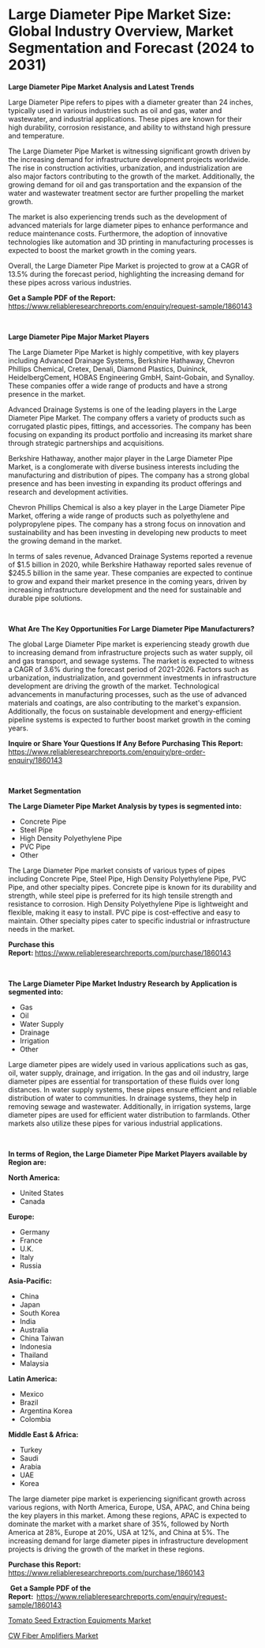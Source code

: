 <p><h1>Large Diameter Pipe Market Size: Global Industry Overview, Market Segmentation and Forecast (2024 to 2031)</h1></p><p><strong>Large Diameter Pipe Market Analysis and Latest Trends</strong></p>
<p><p>Large Diameter Pipe refers to pipes with a diameter greater than 24 inches, typically used in various industries such as oil and gas, water and wastewater, and industrial applications. These pipes are known for their high durability, corrosion resistance, and ability to withstand high pressure and temperature.</p><p>The Large Diameter Pipe Market is witnessing significant growth driven by the increasing demand for infrastructure development projects worldwide. The rise in construction activities, urbanization, and industrialization are also major factors contributing to the growth of the market. Additionally, the growing demand for oil and gas transportation and the expansion of the water and wastewater treatment sector are further propelling the market growth.</p><p>The market is also experiencing trends such as the development of advanced materials for large diameter pipes to enhance performance and reduce maintenance costs. Furthermore, the adoption of innovative technologies like automation and 3D printing in manufacturing processes is expected to boost the market growth in the coming years.</p><p>Overall, the Large Diameter Pipe Market is projected to grow at a CAGR of 13.5% during the forecast period, highlighting the increasing demand for these pipes across various industries.</p></p>
<p><strong>Get a Sample PDF of the Report:&nbsp;</strong> <a href="https://www.reliableresearchreports.com/enquiry/request-sample/1860143">https://www.reliableresearchreports.com/enquiry/request-sample/1860143</a></p>
<p>&nbsp;</p>
<p><strong>Large Diameter Pipe Major Market Players</strong></p>
<p><p>The Large Diameter Pipe Market is highly competitive, with key players including Advanced Drainage Systems, Berkshire Hathaway, Chevron Phillips Chemical, Cretex, Denali, Diamond Plastics, Duininck, HeidelbergCement, HOBAS Engineering GmbH, Saint-Gobain, and Synalloy. These companies offer a wide range of products and have a strong presence in the market.</p><p>Advanced Drainage Systems is one of the leading players in the Large Diameter Pipe Market. The company offers a variety of products such as corrugated plastic pipes, fittings, and accessories. The company has been focusing on expanding its product portfolio and increasing its market share through strategic partnerships and acquisitions.</p><p>Berkshire Hathaway, another major player in the Large Diameter Pipe Market, is a conglomerate with diverse business interests including the manufacturing and distribution of pipes. The company has a strong global presence and has been investing in expanding its product offerings and research and development activities.</p><p>Chevron Phillips Chemical is also a key player in the Large Diameter Pipe Market, offering a wide range of products such as polyethylene and polypropylene pipes. The company has a strong focus on innovation and sustainability and has been investing in developing new products to meet the growing demand in the market.</p><p>In terms of sales revenue, Advanced Drainage Systems reported a revenue of $1.5 billion in 2020, while Berkshire Hathaway reported sales revenue of $245.5 billion in the same year. These companies are expected to continue to grow and expand their market presence in the coming years, driven by increasing infrastructure development and the need for sustainable and durable pipe solutions.</p></p>
<p>&nbsp;</p>
<p><strong>What Are The Key Opportunities For Large Diameter Pipe Manufacturers?</strong></p>
<p><p>The global Large Diameter Pipe market is experiencing steady growth due to increasing demand from infrastructure projects such as water supply, oil and gas transport, and sewage systems. The market is expected to witness a CAGR of 3.6% during the forecast period of 2021-2026. Factors such as urbanization, industrialization, and government investments in infrastructure development are driving the growth of the market. Technological advancements in manufacturing processes, such as the use of advanced materials and coatings, are also contributing to the market's expansion. Additionally, the focus on sustainable development and energy-efficient pipeline systems is expected to further boost market growth in the coming years.</p></p>
<p><strong>Inquire or Share Your Questions If Any Before Purchasing This Report:</strong> <a href="https://www.reliableresearchreports.com/enquiry/pre-order-enquiry/1860143">https://www.reliableresearchreports.com/enquiry/pre-order-enquiry/1860143</a></p>
<p>&nbsp;</p>
<p><strong>Market Segmentation</strong></p>
<p><strong>The Large Diameter Pipe Market Analysis by types is segmented into:</strong></p>
<p><ul><li>Concrete Pipe</li><li>Steel Pipe</li><li>High Density Polyethylene Pipe</li><li>PVC Pipe</li><li>Other</li></ul></p>
<p><p>The Large Diameter Pipe market consists of various types of pipes including Concrete Pipe, Steel Pipe, High Density Polyethylene Pipe, PVC Pipe, and other specialty pipes. Concrete pipe is known for its durability and strength, while steel pipe is preferred for its high tensile strength and resistance to corrosion. High Density Polyethylene Pipe is lightweight and flexible, making it easy to install. PVC pipe is cost-effective and easy to maintain. Other specialty pipes cater to specific industrial or infrastructure needs in the market.</p></p>
<p><strong>Purchase this Report:&nbsp;</strong><a href="https://www.reliableresearchreports.com/purchase/1860143">https://www.reliableresearchreports.com/purchase/1860143</a></p>
<p>&nbsp;</p>
<p><strong>The Large Diameter Pipe Market Industry Research by Application is segmented into:</strong></p>
<p><ul><li>Gas</li><li>Oil</li><li>Water Supply</li><li>Drainage</li><li>Irrigation</li><li>Other</li></ul></p>
<p><p>Large diameter pipes are widely used in various applications such as gas, oil, water supply, drainage, and irrigation. In the gas and oil industry, large diameter pipes are essential for transportation of these fluids over long distances. In water supply systems, these pipes ensure efficient and reliable distribution of water to communities. In drainage systems, they help in removing sewage and wastewater. Additionally, in irrigation systems, large diameter pipes are used for efficient water distribution to farmlands. Other markets also utilize these pipes for various industrial applications.</p></p>
<p>&nbsp;</p>
<p><strong>In terms of Region, the Large Diameter Pipe Market Players available by Region are:</strong></p>
<p>
    <p> <strong> North America: </strong>
        <ul>
            <li>United States</li>
            <li>Canada</li>
        </ul>
        </p> 
    <p> <strong> Europe: </strong>
        <ul>
            <li>Germany</li>
            <li>France</li>
            <li>U.K.</li>
            <li>Italy</li>
            <li>Russia</li>
        </ul>
        </p> 
    <p> <strong> Asia-Pacific: </strong>
        <ul>
            <li>China</li>
            <li>Japan</li>
            <li>South Korea</li>
            <li>India</li>
            <li>Australia</li>
            <li>China Taiwan</li>
            <li>Indonesia</li>
            <li>Thailand</li>
            <li>Malaysia</li>
        </ul>
        </p> 
    <p> <strong> Latin America: </strong>
        <ul>
            <li>Mexico</li>
            <li>Brazil</li>
            <li>Argentina Korea</li>
            <li>Colombia</li>
        </ul>
        </p> 
    <p> <strong> Middle East & Africa: </strong>
        <ul>
            <li>Turkey</li>
            <li>Saudi</li>
            <li>Arabia</li>
            <li>UAE</li>
            <li>Korea</li>
        </ul>
    </p>
    </p>
<p><p>The large diameter pipe market is experiencing significant growth across various regions, with North America, Europe, USA, APAC, and China being the key players in this market. Among these regions, APAC is expected to dominate the market with a market share of 35%, followed by North America at 28%, Europe at 20%, USA at 12%, and China at 5%. The increasing demand for large diameter pipes in infrastructure development projects is driving the growth of the market in these regions.</p></p>
<p><strong>Purchase this Report: </strong><a href="https://www.reliableresearchreports.com/purchase/1860143">https://www.reliableresearchreports.com/purchase/1860143</a></p>
<p>&nbsp;<strong>Get a Sample PDF of the Report:&nbsp;&nbsp;</strong><a href="https://www.reliableresearchreports.com/enquiry/request-sample/1860143">https://www.reliableresearchreports.com/enquiry/request-sample/1860143</a></p>
<p><strong></strong></p>
<p><p><a href="https://flame-sidecar-702.notion.site/Tomato-Seed-Extraction-Equipments-Market-Dynamics-2024-2031-Also-about-Its-Market-Trends-Projectio-257926f75e32462f8012c61596f6fe85">Tomato Seed Extraction Equipments Market</a></p><p><a href="https://pretty-mail-caf.notion.site/Global-CW-Fiber-Amplifiers-Market-by-Types-Applications-and-Major-Players-with-Regional-Growth-Ra-ee99a60cfb2f43d38fd2d07d30fc19af">CW Fiber Amplifiers Market</a></p></p>
